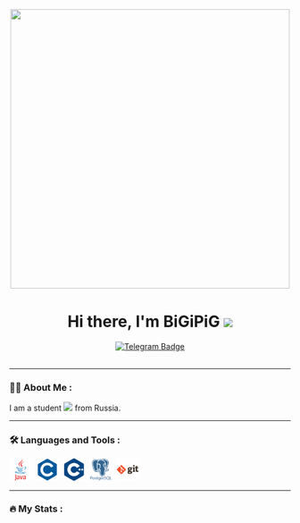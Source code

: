 <div align="center">
  <img src="https://i.giphy.com/media/v1.Y2lkPTc5MGI3NjExb3lncmI3ejE1d2EydWU4N2w0a3JwNTBjaHQ0dGg5MWR0bW1ybWxtMCZlcD12MV9pbnRlcm5hbF9naWZfYnlfaWQmY3Q9Zw/hRhZ1dzw8gDNCcr36c/giphy.gif" width="500" height="500"/>
</div>

<h1 align="center">Hi there, I'm BiGiPiG</a>  
<img src="https://github.com/blackcater/blackcater/raw/main/images/Hi.gif" height="32" /></h1>

<div id="badges" align="center">
  <a href="http://t.me/bigipig">
    <img src="https://img.shields.io/badge/Telegram-blue?style=for-the-badge&logo=Telegram&logoColor=white" alt="Telegram Badge"/>
  </a>
</div>

<div align="center">
   <img src="https://komarev.com/ghpvc/?username=BiGiPiG&style=flat-square&color=blue" alt=""/>
</div>

---

### :man_technologist: About Me :

I am a student <img src="https://media.giphy.com/media/WUlplcMpOCEmTGBtBW/giphy.gif" width="30"> from Russia.

---

### :hammer_and_wrench: Languages and Tools :

<div>
  <img src="https://github.com/devicons/devicon/blob/master/icons/java/java-original-wordmark.svg" title="Java" alt="Java" width="40" height="40"/>&nbsp;
  <img src="https://github.com/devicons/devicon/blob/ca28c779441053191ff11710fe24a9e6c23690d6/icons/c/c-plain.svg" title="C" alt="C" width="40" height="40"/>&nbsp;
  <img src="https://github.com/devicons/devicon/blob/ca28c779441053191ff11710fe24a9e6c23690d6/icons/cplusplus/cplusplus-plain.svg" title="Cpp" alt="Cpp" width="40" height="40"/>&nbsp;
  <img src="https://github.com/devicons/devicon/blob/ca28c779441053191ff11710fe24a9e6c23690d6/icons/postgresql/postgresql-plain-wordmark.svg" title="PostgreSQL" alt="PostgreSQL" width="40" height="40"/>&nbsp;
  <img src="https://github.com/devicons/devicon/blob/master/icons/git/git-original-wordmark.svg" title="Git" **alt="Git" width="40" height="40"/>
</div>

---

### :fire: My Stats :


